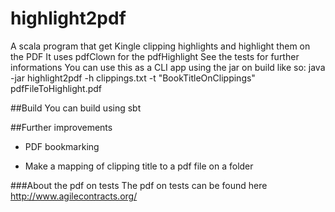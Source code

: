 # highlight2pdf
A scala program that get Kingle clipping highlights and highlight them on the PDF 
It uses pdfClown for the pdfHighlight
See the tests for further informations
You can use this as a CLI app using the jar on build like so:
java -jar highlight2pdf -h  clippings.txt -t "BookTitleOnClippings" pdfFileToHighlight.pdf

##Build
You can build using sbt

##Further improvements

- PDF bookmarking

- Make a mapping of clipping title to a pdf file on a folder

###About the pdf on tests
The pdf on tests can be found here  http://www.agilecontracts.org/